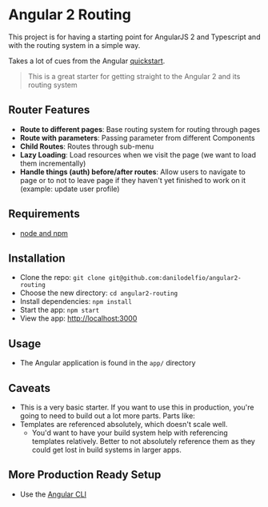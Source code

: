 # Angular 2 Routing

This project is for having a starting point for AngularJS 2 and Typescript and with the routing system 
in a simple way. 

Takes a lot of cues from the Angular [quickstart](https://angular.io/docs/ts/latest/quickstart.html).

> This is a great starter for getting straight to the Angular 2 and its routing system

## Router Features

- **Route to different pages**: Base routing system for routing through pages
- **Route with parameters**: Passing parameter from different Components 
- **Child Routes**: Routes through sub-menu
- **Lazy Loading**: Load resources when we visit the page (we want to load them incrementally)
- **Handle things (auth) before/after routes**: Allow users to navigate to page or to not to leave page if they haven't yet finished to work on it (example: update user profile)

## Requirements

- [node and npm](https://nodejs.org)

## Installation

- Clone the repo: `git clone git@github.com:danilodelfio/angular2-routing`
- Choose the new directory: `cd angular2-routing`
- Install dependencies: `npm install`
- Start the app: `npm start`
- View the app: <http://localhost:3000>

## Usage

- The Angular application is found in the `app/` directory

## Caveats

- This is a very basic starter. If you want to use this in production, you're going to need to build out a lot more parts. Parts like:
- Templates are referenced absolutely, which doesn't scale well.
    + You'd want to have your build system help with referencing templates relatively. Better to not absolutely reference them as they could get lost in build systems in larger apps.

## More Production Ready Setup

- Use the [Angular CLI](https://cli.angular.io/)